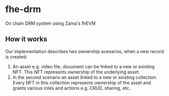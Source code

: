 # fhe-drm
On chain DRM system using Zama's fhEVM

## How it works

Our implementation describes two ownership scenarios, when a new record is created:
1. An asset e.g. video file, document can be linked to a new or existing NFT. This NFT represents ownership of the underlying asset.
2. In the second scenario an asset linked to a new or existing collection. Every NFT in this collection represents ownership of the asset and grants various roles and actions e.g. CRUD, sharing, etc.

